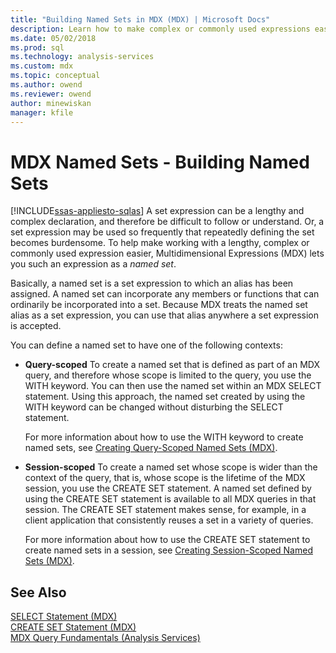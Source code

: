 ```yaml
---
title: "Building Named Sets in MDX (MDX) | Microsoft Docs"
description: Learn how to make complex or commonly used expressions easier by using Multidimensional Expressions (MDX) like a named set.
ms.date: 05/02/2018
ms.prod: sql
ms.technology: analysis-services
ms.custom: mdx
ms.topic: conceptual
ms.author: owend
ms.reviewer: owend
author: minewiskan
manager: kfile
---
```

# MDX Named Sets - Building Named Sets
[!INCLUDE[ssas-appliesto-sqlas](../../includes/ssas-appliesto-sqlas.md)]
  A set expression can be a lengthy and complex declaration, and therefore be difficult to follow or understand. Or, a set expression may be used so frequently that repeatedly defining the set becomes burdensome. To help make working with a lengthy, complex or commonly used expression easier, Multidimensional Expressions (MDX) lets you such an expression as a *named set*.  
  
 Basically, a named set is a set expression to which an alias has been assigned. A named set can incorporate any members or functions that can ordinarily be incorporated into a set. Because MDX treats the named set alias as a set expression, you can use that alias anywhere a set expression is accepted.  
  
 You can define a named set to have one of the following contexts:  
  
-   **Query-scoped** To create a named set that is defined as part of an MDX query, and therefore whose scope is limited to the query, you use the WITH keyword. You can then use the named set within an MDX SELECT statement. Using this approach, the named set created by using the WITH keyword can be changed without disturbing the SELECT statement.  
  
     For more information about how to use the WITH keyword to create named sets, see [Creating Query-Scoped Named Sets &#40;MDX&#41;](../../../analysis-services/multidimensional-models/mdx/mdx-named-sets-creating-query-scoped-named-sets.md).  
  
-   **Session-scoped** To create a named set whose scope is wider than the context of the query, that is, whose scope is the lifetime of the MDX session, you use the CREATE SET statement. A named set defined by using the CREATE SET statement is available to all MDX queries in that session. The CREATE SET statement makes sense, for example, in a client application that consistently reuses a set in a variety of queries.  
  
     For more information about how to use the CREATE SET statement to create named sets in a session, see [Creating Session-Scoped Named Sets &#40;MDX&#41;](../../../analysis-services/multidimensional-models/mdx/mdx-named-sets-creating-session-scoped-named-sets.md).  
  
## See Also  
 [SELECT Statement &#40;MDX&#41;](/sql/mdx/mdx-data-manipulation-select)   
 [CREATE SET Statement &#40;MDX&#41;](/sql/mdx/mdx-data-definition-create-set)   
 [MDX Query Fundamentals &#40;Analysis Services&#41;](../../../analysis-services/multidimensional-models/mdx/mdx-query-fundamentals-analysis-services.md)  
  
  
